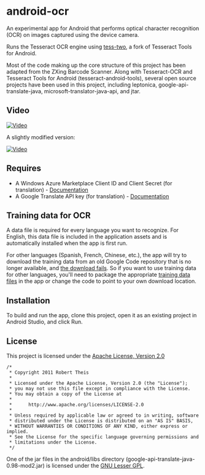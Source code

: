 # android-ocr

An experimental app for Android that performs optical character recognition (OCR) on images captured using the device camera.

Runs the Tesseract OCR engine using [tess-two](https://github.com/rmtheis/tess-two), a fork of Tesseract Tools for Android.

Most of the code making up the core structure of this project has been adapted from the ZXing Barcode Scanner. Along with Tesseract-OCR and Tesseract Tools for Android (tesseract-android-tools), several open source projects have been used in this project, including leptonica, google-api-translate-java, microsoft-translator-java-api, and jtar.

## Video

[![Video](http://img.youtube.com/vi/FOSgiPjGwx4/0.jpg)](http://www.youtube.com/watch?v=FOSgiPjGwx4)

A slightly modified version:

[![Video](http://img.youtube.com/vi/7vNepTmBTG8/0.jpg)](http://www.youtube.com/watch?v=7vNepTmBTG8)

## Requires

* A Windows Azure Marketplace Client ID and Client Secret (for translation) - [Documentation](http://msdn.microsoft.com/en-us/library/hh454950.aspx)
* A Google Translate API key (for translation) - [Documentation](https://code.google.com/apis/console/?api=translate)

## Training data for OCR

A data file is required for every language you want to recognize. For English, this data file is included in the application assets and is automatically installed when the app is first run.

For other languages (Spanish, French, Chinese, etc.), the app will try to download the training data from an old Google Code repository that is no longer available, and [the download fails](https://github.com/rmtheis/android-ocr/issues/55). So if you want to use training data for other languages, you'll need to package the appropriate [training data files](https://github.com/tesseract-ocr/tessdata) in the app or change the code to point to your own download location.

## Installation

To build and run the app, clone this project, open it as an existing project in Android Studio, and click Run.

## License

This project is licensed under the [Apache License, Version 2.0](http://www.apache.org/licenses/LICENSE-2.0.html)

    /*
     * Copyright 2011 Robert Theis
     *
     * Licensed under the Apache License, Version 2.0 (the "License");
     * you may not use this file except in compliance with the License.
     * You may obtain a copy of the License at
     *
     *      http://www.apache.org/licenses/LICENSE-2.0
     *
     * Unless required by applicable law or agreed to in writing, software
     * distributed under the License is distributed on an "AS IS" BASIS,
     * WITHOUT WARRANTIES OR CONDITIONS OF ANY KIND, either express or implied.
     * See the License for the specific language governing permissions and
     * limitations under the License.
     */

One of the jar files in the android/libs directory (google-api-translate-java-0.98-mod2.jar) is licensed under the [GNU Lesser GPL](http://www.gnu.org/licenses/lgpl.html).

